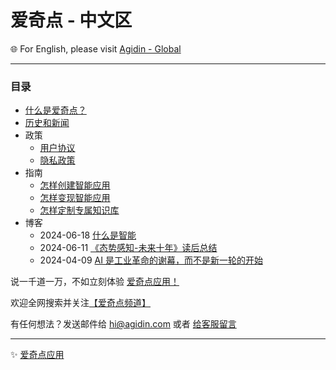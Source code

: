 # 爱奇点 - 中文区

🌐 For English, please visit [Agidin - Global](https://info.earth.agidin.com)

---

### 目录

- [什么是爱奇点？](./指南/爱奇点白皮书/home.md)
- [历史和新闻](./新闻/home.md)
- 政策
  - [用户协议](./协议/使用协议/home.md)
  - [隐私政策](./协议/隐私政策/home.md)
- 指南
  - [怎样创建智能应用](./指南/怎样创建智能应用/home.md)
  - [怎样变现智能应用](./指南/怎样变现智能应用/home.md)
  - [怎样定制专属知识库](./指南/怎样定制专属知识库/home.md)
- 博客
  - 2024-06-18 [什么是智能](./博客/20240618-究竟什么是智能/home.md)
  - 2024-06-11 [《态势感知-未来十年》读后总结](./博客/20240611-《态势感知-未来十年》读后总结/home.md)
  - 2024-04-09 [AI 是工业革命的谢幕，而不是新一轮的开始](./博客/20240409-AI是工业革命的谢幕/home.md)

说一千道一万，不如立刻体验 [爱奇点应用！](https://u.agidin.com)

欢迎全网搜索并关注[【爱奇点频道】](https://links.agidin.com)

有任何想法？发送邮件给 [hi@agidin.com](mailto:hi@agidin.com) 或者 [给客服留言](https://csr.agidin.com)

---

✨ [爱奇点应用](https://爱奇点.com)

<!-- ✨ 爱奇点源自 [远近星空](https://yuanjinx.com) -->
